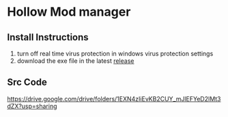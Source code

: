 # Hollow Mod manager
## Install Instructions
1. turn off real time virus protection in windows virus protection settings
2. download the exe file in the latest [release](/releases)


## Src Code
https://drive.google.com/drive/folders/1EXN4zIiEvKB2CUY_mJlEFYeD2lMt3dZX?usp=sharing
